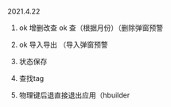 2021.4.22
1. ok 增删改查  ok 查（根据月份）（删除弹窗预警
2. ok 导入导出 （导入弹窗预警


3. 状态保存
4. 查找tag
5. 物理键后退直接退出应用（hbuilder



